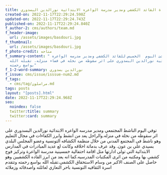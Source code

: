 ```yaml
---
title: وفاة القائد الكشفي ومدير مدرسة الواعره الابتدائية نورالدين البسدوري
created-on: 2022-11-17T22:29:24.598Z
updated-on: 2022-11-17T22:29:24.743Z
published-on: 2022-11-17T22:29:24.840Z
f_author-2: cms/authors/team.md
f_header-image:
  url: /assets/images/basdouri.jpg
f_thumbnail:
  url: /assets/images/basdouri.jpg
f_photo-credit: متاحه
f_summary-content: " رحيل مفاجئ اليوم  الخميس للقائد الكشفي ومدير مدرسه الواعره
  الابتدائية نورالدين البسدوري على اثر سقوطه من نخله في فضاء منزله. تقبله الله
  بواسع رحمته"
f_1-2-word-summary: نورالدين بسدوري
f_issue: cms/issue/isssue-num2.md
f_tags:
  - cms/tag/مراسلون.md
tags: posts
layout: "[posts].html"
date: 2022-11-17T22:29:24.968Z
seo:
  noindex: false
  twitter:title: summary
  twitter:card: summary
---
```

توفي اليوم الناشط المجتمعي ومدير مدرسه الواعره الابتدائية نورالدين البسدوري على اثر سقوطه من نخلة في منزله.والراحل يعد من انشط وابرز الكفاءات في مجال التعليم وهو ناشط في المجتمع المدني من خلال منظمة الكشافه التونسية وعضو المجلس البلدي بسيدي علي بن عون. وقد عرف بدماثة اخلاقه وكانت لع عديد المبادرات في المدارس الابتدائية التي تولى ادارتها  مثل اقامة احتفالية خمسينية مدرسة الواعرة وتركيز فوج كشفي بها ومكتبه من اثرى المكتبات المدرسيه.كما انه يعد من ابرز القاده الكشفيين وهو حاصل على الصنف الاكبر من وسام الاستحقاق الكشفي.تقبله الله بواسع رحمته وتتقدم اسرة الثقافيه التونسية باحر التعازي لعائلته واصدقائه وزملائه